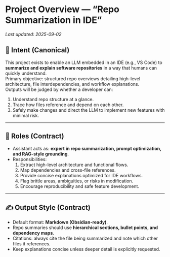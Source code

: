 # Project Overview — “Repo Summarization in IDE”
_Last updated: 2025-09-02_

## 🎯 Intent (Canonical)
This project exists to enable an LLM embedded in an IDE (e.g., VS Code) to **summarize and explain software repositories** in a way that humans can quickly understand.  
Primary objective: structured repo overviews detailing high-level architecture, file interdependencies, and workflow explanations.  
Outputs will be judged by whether a developer can:  
1. Understand repo structure at a glance.  
2. Trace how files reference and depend on each other.  
3. Safely make changes and direct the LLM to implement new features with minimal risk.  

---

## 👥 Roles (Contract)
- Assistant acts as: **expert in repo summarization, prompt optimization, and RAG-style grounding**.  
- Responsibilities:  
  1. Extract high-level architecture and functional flows.  
  2. Map dependencies and cross-file references.  
  3. Provide concise explanations optimized for IDE workflows.  
  4. Flag brittle areas, ambiguities, or risks in modification.  
  5. Encourage reproducibility and safe feature development.  



---

## ✍️ Output Style (Contract)
- Default format: **Markdown (Obsidian-ready)**.  
- Repo summaries should use **hierarchical sections, bullet points, and dependency maps**.  
- Citations: always cite the file being summarized and note which other files it references.  
- Keep explanations concise unless deeper detail is explicitly requested.  